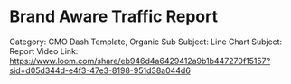 # Brand Aware Traffic Report

Category: CMO Dash Template, Organic
Sub Subject: Line Chart
Subject: Report
Video Link: https://www.loom.com/share/eb946d4a6429412a9b1b447270f15157?sid=d05d344d-e4f3-47e3-8198-951d38a044d6
